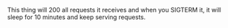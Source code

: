 This thing will 200 all requests it receives and when you SIGTERM it, it will sleep for 10 minutes
and keep serving requests.